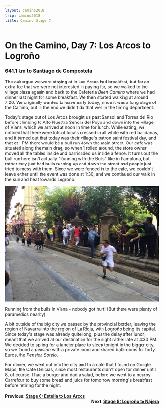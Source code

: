 ```yaml
---
layout: camino2018
trip: camino2018
title: Camino Stage 7
---
```


# On the Camino, Day 7: Los Arcos to Logro&ntilde;o

### 641.1 km to Santiago de Compostela

The aubergue we were staying at in Los Arcos had breakfast, but for an extra fee that we were not interested in paying for, so we walked to the village plaza agaain and back to the Cafeteria *Buen Camino* where we had dinner last night for some breakfast. We then started walking at around 7:20. We originally wanted to leave early today, since it was a long stage of the Camino, but in the end we didn't do that well in the timing department.

Today's stage out of Los Arcos brought us past Sansol and Torres del Rio before climbing to Alto Nuestra Se&ntilde;ora del Poyo and down into the village of Viana, which we arrived at noon in time for lunch. While eating, we noticed that there were lots of locals dressed in all white with red bandanas, and it turned out that today was their village's patron saint festival day, and that at 1 PM there would be a bull run down the main street. Our cafe was situated along the main drag, so when 1 rolled around, the store owner moved all the tables inside and barricaded us inside a fence. It turns out the bull run here isn't actually "Running with the Bulls" like in Pamplona, but rather they just had bulls running up and down the street and people just tried to mess with them. Since we were fenced in to the cafe, we couldn't leave either until the event was done at 1:30, and we continued our walk in the sun and heat towards Logro&ntilde;o.

<img src="/assets/images/spain2018/viana.JPG">
<p class=caption>Running from the bulls in Viana - nobody got hurt! (But there were plenty of paramedics nearby)</p>

A bit outside of the big city we passed by the provincial border, leaving the region of Navarra into the region of La Rioja, with Logro&ntilde;o being its capital. Since today's stage was already quite long, plus the delay after lunch, meant that we arrived at our destination for the night rather late at 4:30 PM. We decided to spring for a fancier place to sleep tonight in the bigger city, so we found a *pension* with a private room and shared bathrooms for forty Euros, the *Pension Sotelo*.

For dinner, we went out into the city and to a cafe that I found on Google Maps, the Cafe Delicias, since most restaurants didn't open for dinner until 8, of course. I had a burger and dad a salad, before we went to a nearby Carrefour to buy some bread and juice for tomorrow morning's breakfast before retiring for the night.

<h4><div style="text-align: left; margin-bottom: -20px">Previous: <a href="/2018/09/09/camino6.html">Stage 6: Estella to Los Arcos</a></div></h4>
<h4><div style="text-align: right;">Next: <a href="/2018/09/11/camino8.html">Stage 8: Logro&ntilde;o to N&aacute;jera</a></div></h4>